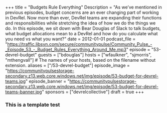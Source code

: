 +++
title = "Budgets Rule Everything"
Description = "As we’ve mentioned in previous episodes, budget concerns are an ever changing part of working in DevRel. Now more than ever, DevRel teams are expanding their functions and responsibilities while stretching the idea of how we do the things we do. In this episode, we sit down with Bear Douglas of Slack to talk budgets, what budget allocations mean to a DevRel and how do you calculate what you need vs what you want?"
date = 2012-01-01
podcast_file = "https://traffic.libsyn.com/secure/communitypulse/Community_Pulse_-_Episode_53_-_Budget_Rules_Everything_Around_Me.mp3"
episode = "53-devrel-budget"
guests = ["bdouglas"]
hosts = ["wfaulkner", "sjmorris", "mthengvall"] # The names of your hosts, based on the filename without extension.
aliases = ["/53-devrel-budget"]
episode_image = "https://communitypulsestorage-secondary.z13.web.core.windows.net/img/episode/53-budget-for-devrel-teams.jpg"
episode_banner = "https://communitypulsestorage-secondary.z13.web.core.windows.net/img/episode/53-budget-for-devrel-teams-banner.jpg"
sponsors = ["devrelcollective"]
draft = true
+++


### This is a template test
